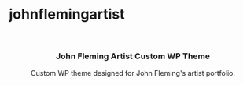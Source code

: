# johnflemingartist

<br />
<p align="center">
    <h3 align="center">John Fleming Artist Custom WP Theme</h3>
    <p align="center">
        Custom WP theme designed for John Fleming's artist portfolio.
    </p>
</p>
